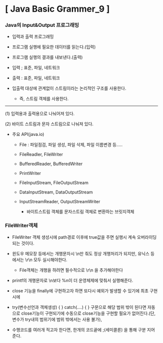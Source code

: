 # [ Java Basic Grammer_9 ]

### Java의 Input&Output 프로그래밍

- 입력과 출력 프로그래밍

- 프로그램 실행에 필요한 데이터를 읽는다.(입력)

- 프로그램 실행의 결과를 내보낸다.(출력)

- 입력 ; 표준, 파일, 네트워크

- 출력 : 표준, 파일, 네트워크

- 입출력 대상에 관계없이 스트림이라는 논리적인 구조를 사용한다.
  - 즉, 스트림 객체를 사용한다.

---

(1) 입력용과 출력용으로 나눠어져 있다.

(2) 바이트 스트림과 문자 스트림으로 나눠져 있다.

- 주요 API(java.io)

  - File : 파일점검, 파일 생성, 파일 삭제, 파일 이름변경 등.....

  - FileReadler, FileWriter
  - BufferedReader, BufferedWriter
  - PrintWriter
  - FileInputStream, FileOutputStream
  - DataInputStream, DataOutputStream
  - InputStreamReader, OutputStreamWriter
    - 바이트스트림 객체를 문자스트림 객체로 변환하는 브릿지객체

### FileWriter객체

- FileWriter 객체 생성시에 path경로 이후에 true값을 주면 실행시 계속 오버라이딩 되는 것이다.

- 윈도우 메모장 등에서는 개행문자시 \n만 줘도 정상 개행처리가 되지만, 유닉스 등에서는 \r\n 모두 실시해야한다.
  - File객체는 개행을 하려면 필수적으로 \r\n 을 추가해야한다

- printf의 개행문자로 \n보다 %n이 더 운영체제에 맞춰서 실행해준다.

- close 기능을 finally에 구현하고자 하면 또다시 예외가 발생할 수 있기에 최초 구현시에

- try(변수선언과 객체생성) { } catch(....) { }   구문으로 해당 범위 밖이 된다면 자동으로 close기능이 구현되기에 수동으로 close기능을 구현할 필요가 없어진다.(단, 변수가 try내의 범위기에 범위 밖에서는 사용 불가),

- 수행코드를 여러개 적고자 한다면, 한개의 코드끝에 ;(세미콜론) 을 통해 구분 지어준다.